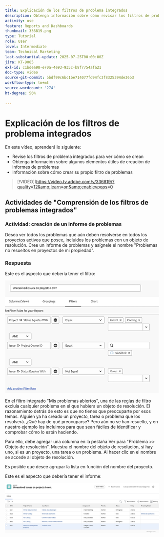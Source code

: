 ```yaml
---
title: Explicación de los filtros de problema integrados
description: Obtenga información sobre cómo revisar los filtros de problemas integrados para ver cómo se crean y crear su propio filtro de problemas en Workfront.
activity: use
feature: Reports and Dashboards
thumbnail: 336819.png
type: Tutorial
role: User
level: Intermediate
team: Technical Marketing
last-substantial-update: 2025-07-25T00:00:00Z
jira: KT-9085
exl-id: c1bdea98-e70a-4e93-935c-b8f7754afa21
doc-type: video
source-git-commit: bbdf99c6bc1be714077fd94fc3f8325394de36b3
workflow-type: tm+mt
source-wordcount: '274'
ht-degree: 56%

---
```


# Explicación de los filtros de problema integrados

En este vídeo, aprenderá lo siguiente:

* Revise los filtros de problema integrados para ver cómo se crean
* Obtenga información sobre algunos elementos útiles de creación de informes de problemas
* Información sobre cómo crear su propio filtro de problemas

>[!VIDEO](https://video.tv.adobe.com/v/336819/?quality=12&amp;learn=on&amp;enablevpops=0


## Actividades de &quot;Comprensión de los filtros de problemas integrados&quot;


### Actividad: creación de un informe de problemas

Desea ver todos los problemas que aún deben resolverse en todos los proyectos activos que posee, incluidos los problemas con un objeto de resolución. Cree un informe de problemas y asígnele el nombre &quot;Problemas no resueltos en proyectos de mi propiedad&quot;.

### Respuesta

Este es el aspecto que debería tener el filtro:

![Una imagen de la pantalla para crear un filtro de problemas](assets/opening-built-in-issue-filters-1.png)

En el filtro integrado &quot;Mis problemas abiertos&quot;, una de las reglas de filtro excluía cualquier problema en el que hubiera un objeto de resolución. El razonamiento detrás de esto es que no tienes que preocuparte por esos temas. Alguien ya ha creado un proyecto, tarea o problema que los resolverá. ¿Qué hay de qué preocuparse? Pero aún no se han resuelto, y en nuestro ejemplo los incluimos para que sean fáciles de identificar y comprobar cómo lo están haciendo.

Para ello, debe agregar una columna en la pestaña Ver para &quot;Problema >> Objeto de resolución&quot;. Muestra el nombre del objeto de resolución, si hay uno, si es un proyecto, una tarea o un problema. Al hacer clic en el nombre se accede al objeto de resolución.

Es posible que desee agrupar la lista en función del nombre del proyecto.

Este es el aspecto que debería tener el informe:

![Imagen de un informe de problemas](assets/opening-built-in-issue-filters-2.png)
